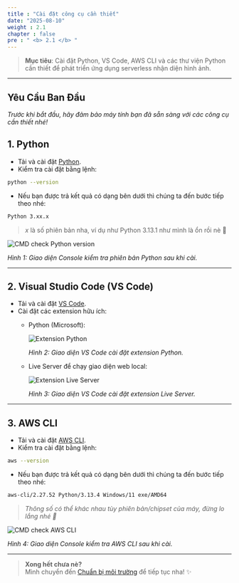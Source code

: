 ```yaml
---
title : "Cài đặt công cụ cần thiết"
date: "2025-08-10" 
weight : 2.1
chapter : false
pre : " <b> 2.1 </b> "
---
```


> **Mục tiêu**: Cài đặt Python, VS Code, AWS CLI và các thư viện Python cần thiết để phát triển ứng dụng serverless nhận diện hình ảnh.

---

## Yêu Cầu Ban Đầu

*Trước khi bắt đầu, hãy đảm bảo máy tính bạn đã sẵn sàng với các công cụ cần thiết nhé!*

## 1. Python

- Tải và cài đặt [Python](https://www.python.org/downloads/).  
- Kiểm tra cài đặt bằng lệnh:
```bash
python --version 
```
- Nếu bạn được trả kết quả có dạng bên dưới thì chúng ta đến bước tiếp theo nhé: 
```bash
Python 3.xx.x
```
> *x* là số phiên bản nha, ví dụ như Python 3.13.1 như mình là ổn rồi nè 💖

![CMD check Python version](/Workshop/images/2.prerequisite/2.1.install-necessary-tool/install-necessary-tool-1.png)

*Hình 1: Giao diện Console kiểm tra phiên bản Python sau khi cài.*

---

## 2. Visual Studio Code (VS Code)

- Tải và cài đặt [VS Code](https://code.visualstudio.com/download).
- Cài đặt các extension hữu ích:
    - Python (Microsoft):

        ![Extension Python](/Workshop/images/2.prerequisite/2.1.install-necessary-tool/install-necessary-tool-2.png)

        *Hình 2: Giao diện VS Code cài đặt extension Python.*

    - Live Server để chạy giao diện web local:

        ![Extension Live Server](/Workshop/images/2.prerequisite/2.1.install-necessary-tool/install-necessary-tool-3.png)

        *Hình 3: Giao diện VS Code cài đặt extension Live Server.*

---

## 3. AWS CLI

- Tải và cài đặt [AWS CLI](https://docs.aws.amazon.com/cli/latest/userguide/getting-started-install.html).
- Kiểm tra cài đặt bằng lệnh:
```bash
aws --version 
```
- Nếu bạn được trả kết quả có dạng bên dưới thì chúng ta đến bước tiếp theo nhé: 
```bash
aws-cli/2.27.52 Python/3.13.4 Windows/11 exe/AMD64
``` 
> *Thông số có thể khác nhau tùy phiên bản/chipset của máy, đừng lo lắng nhé 💪*

![CMD check AWS CLI](/Workshop/images/2.prerequisite/2.1.install-necessary-tool/install-necessary-tool-4.png)

*Hình 4: Giao diện Console kiểm tra AWS CLI sau khi cài.*

---

> **Xong hết chưa nè?**  
> Mình chuyển đến [Chuẩn bị môi trường](/2-preparation-steps/2.2-set-up-environment/) để tiếp tục nha! ✨